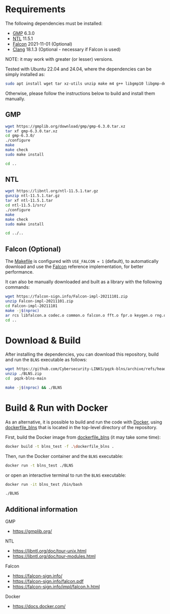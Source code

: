 # Requirements
The following dependencies must be installed:
- [GMP](https://gmplib.org/) 6.3.0
- [NTL](https://libntl.org/) 11.5.1
- [Falcon](https://falcon-sign.info/) 2021-11-01 (Optional)
- [Clang](https://clang.llvm.org/) 18.1.3 (Optional - necessary if Falcon is used)

NOTE: it may work with greater (or lesser) versions.

Tested with Ubuntu 22.04 and 24.04, where the dependencies can be simply installed as:
```sh
sudo apt install wget tar xz-utils unzip make m4 g++ libgmp10 libgmp-dev libntl44 libntl-dev clang
```
Otherwise, please follow the instructions below to build and install them manually.

## GMP
```sh
wget https://gmplib.org/download/gmp/gmp-6.3.0.tar.xz
tar xf gmp-6.3.0.tar.xz
cd gmp-6.3.0/
./configure
make
make check
sudo make install

cd ..
```

## NTL
```sh
wget https://libntl.org/ntl-11.5.1.tar.gz
gunzip ntl-11.5.1.tar.gz 
tar xf ntl-11.5.1.tar 
cd ntl-11.5.1/src/
./configure
make
make check
sudo make install

cd ../..
```

## Falcon (Optional)
The [Makefile](../Makefile) is configured with ```USE_FALCON = 1``` (default), 
to automatically download and use the [Falcon](https://falcon-sign.info/) reference implementation, for better performance.

It can also be manually downloaded and built as a library with the following commands:
```sh
wget https://falcon-sign.info/Falcon-impl-20211101.zip
unzip Falcon-impl-20211101.zip
cd Falcon-impl-20211101
make -j$(nproc)
ar rcs libfalcon.a codec.o common.o falcon.o fft.o fpr.o keygen.o rng.o shake.o sign.o vrfy.o
cd ..
```

# Download & Build
After installing the dependencies, you can download this repository, build and run the ```BLNS``` executable as follows:

```sh
wget https://github.com/Cybersecurity-LINKS/pqzk-blns/archive/refs/heads/main.zip -O ./BLNS.zip
unzip ./BLNS.zip
cd  pqzk-blns-main

make -j$(nproc) && ./BLNS
```

# Build & Run with Docker
As an alternative, it is possible to build and run the code with [Docker](https://docs.docker.com/), 
using [dockerfile_blns](../dockerfile_blns) that is located in the top-level directory of the repository.

First, build the Docker image from [dockerfile_blns](../dockerfile_blns) (it may take some time):
```sh
docker build -t blns_test -f .\dockerfile_blns .
```

Then, run the Docker container and the ```BLNS``` executable:
```sh
docker run -t blns_test ./BLNS
```

or open an interactive terminal to run the ```BLNS``` executable:
```sh
docker run -it blns_test /bin/bash

./BLNS
```


## Additional information
GMP
- https://gmplib.org/

NTL
- https://libntl.org/doc/tour-unix.html
- https://libntl.org/doc/tour-modules.html

Falcon
- https://falcon-sign.info/
- https://falcon-sign.info/falcon.pdf
- https://falcon-sign.info/impl/falcon.h.html

Docker 
- https://docs.docker.com/